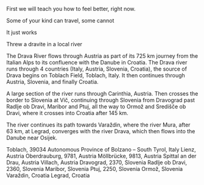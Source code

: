 First we will teach you how to feel better, right now.   

Some of your kind can travel, some cannot

It just works

Threw a dravite in a local river 

The Drava River flows through Austria as part of its 725 km journey from the Italian Alps to its confluence with the Danube in Croatia.  The Drava river runs through 4 countries (Italy, Austria, Slovenia, Croatia), the source of Drava begins on Toblach Field, Toblach, Italy. It then continues through Austria, Slovenia, and finally Croatia.

A large section of the river runs through Carinthia, Austria. Then crosses the border to Slovenia at Vič, continuing through Slovenia from Dravograd past Radlje ob Dravi, Maribor and Ptuj, all the way to Ormož and Središče ob Dravi, where it crosses into Croatia after 145 km. 

The river continues its path towards Varaždin, where the river Mura, after 63 km, at Legrad, converges with the river Drava, which then flows into the Danube near Osijek.

Toblach, 39034 Autonomous Province of Bolzano – South Tyrol, Italy
Lienz, Austria
Oberdrauburg, 9781, Austria
Möllbrücke, 9813, Austria
Spittal an der Drau, Austria
Villach, Austria
Dravograd, 2370, Slovenia
Radlje ob Dravi, 2360, Slovenia
Maribor, Slovenia
Ptuj, 2250, Slovenia
Ormož, Slovenia
Varaždin, Croatia
Legrad, Croatia
